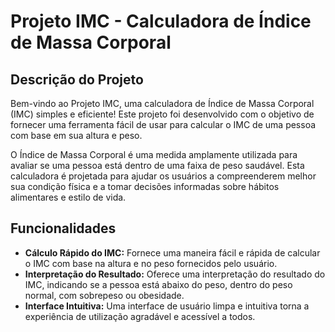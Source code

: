 # Projeto IMC - Calculadora de Índice de Massa Corporal

## Descrição do Projeto

Bem-vindo ao Projeto IMC, uma calculadora de Índice de Massa Corporal (IMC) simples e eficiente! Este projeto foi desenvolvido com o objetivo de fornecer uma ferramenta fácil de usar para calcular o IMC de uma pessoa com base em sua altura e peso.

O Índice de Massa Corporal é uma medida amplamente utilizada para avaliar se uma pessoa está dentro de uma faixa de peso saudável. Esta calculadora é projetada para ajudar os usuários a compreenderem melhor sua condição física e a tomar decisões informadas sobre hábitos alimentares e estilo de vida.

## Funcionalidades

- **Cálculo Rápido do IMC:** Fornece uma maneira fácil e rápida de calcular o IMC com base na altura e no peso fornecidos pelo usuário.
- **Interpretação do Resultado:** Oferece uma interpretação do resultado do IMC, indicando se a pessoa está abaixo do peso, dentro do peso normal, com sobrepeso ou obesidade.
- **Interface Intuitiva:** Uma interface de usuário limpa e intuitiva torna a experiência de utilização agradável e acessível a todos.
